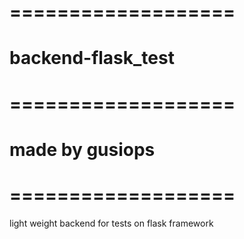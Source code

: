 # =================== 
# backend-flask_test
# ===================
# made by gusiops
# ===================

light weight backend for tests on flask framework
